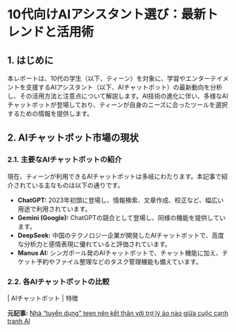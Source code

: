 # 10代向けAIアシスタント選び：最新トレンドと活用術

## 1. はじめに

本レポートは、10代の学生（以下、ティーン）を対象に、学習やエンターテイメントを支援するAIアシスタント（以下、AIチャットボット）の最新動向を分析し、その活用方法と注意点について解説します。AI技術の進化に伴い、多様なAIチャットボットが登場しており、ティーンが自身のニーズに合ったツールを選択するための情報を提供します。

## 2. AIチャットボット市場の現状

### 2.1. 主要なAIチャットボットの紹介

現在、ティーンが利用できるAIチャットボットは多岐にわたります。本記事で紹介されている主なものは以下の通りです。

* **ChatGPT:** 2023年初頭に登場し、情報検索、文章作成、校正など、幅広い用途で利用されています。
* **Gemini (Google):** ChatGPTの競合として登場し、同様の機能を提供しています。
* **DeepSeek:** 中国のテクノロジー企業が開発したAIチャットボットで、高度な分析力と感情表現に優れていると評価されています。
* **Manus AI:** シンガポール発のAIチャットボットで、チャット機能に加え、チケット予約やファイル整理などのタスク管理機能も備えています。

### 2.2. 各AIチャットボットの比較

| AIチャットボット | 特徴 

**元記事:** [Nhà “tuyển dụng” teen nên kết thân với trợ lý ảo nào giữa cuộc cạnh tranh AI](https://tienphong.vn/nha-tuyen-dung-teen-nen-ket-than-voi-tro-ly-ao-nao-giua-cuoc-canh-tranh-ai-post1733982.tpo)